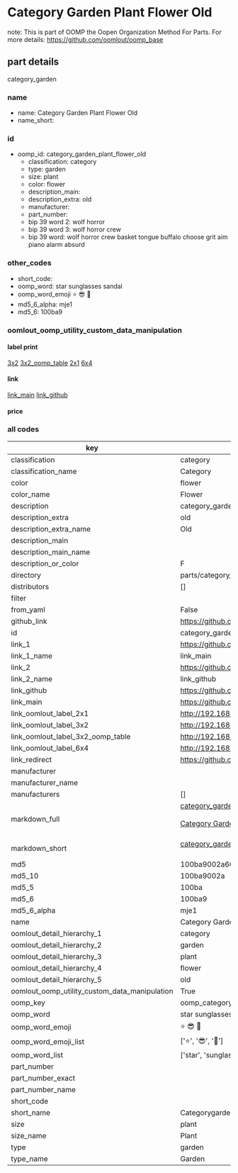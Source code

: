 # Category Garden Plant Flower Old  

note: This is part of OOMP the Oopen Organization Method For Parts. For more details: https://github.com/oomlout/oomp_base

##  part details
  



category_garden



### name
* name: Category Garden Plant Flower Old
* name_short: 
### id
* oomp_id: category_garden_plant_flower_old
  * classification: category
  * type: garden
  * size: plant
  * color: flower
  * description_main: 
  * description_extra: old
  * manufacturer: 
  * part_number: 
  * bip 39 word 2: wolf horror
  * bip 39 word 3: wolf horror crew
  * bip 39 word: wolf horror crew basket tongue buffalo choose grit aim piano alarm absurd

### other_codes
* short_code: 
* oomp_word: star sunglasses sandal
* oomp_word_emoji :star: :sunglasses: :sandal:
* md5_6_alpha: mje1
* md5_6: 100ba9






### oomlout_oomp_utility_custom_data_manipulation
#### label print
[3x2](http://192.168.1.245:1112/?label=oomp%20mje1)
[3x2_oomp_table](http://192.168.1.108:1112/?label=oomp%20mje1)
[2x1](http://192.168.1.242:1112/?label=oomp%20mje1)
[6x4](http://192.168.1.55:1112/?label=oomp%20mje1)    

#### link

[link_main](https://github.com/oomlout/oomlout_oomp_version_1_messy/tree/main/parts/category_garden_plant_flower_old) [link_github](https://github.com/oomlout/oomlout_oomp_version_1_messy/tree/main/parts/category_garden_plant_flower_old)                             

#### price







### all codes 
| key | value |  
| --- | --- |  
| classification | category |  
| classification_name | Category |  
| color | flower |  
| color_name | Flower |  
| description | category_garden |  
| description_extra | old |  
| description_extra_name | Old |  
| description_main |  |  
| description_main_name |  |  
| description_or_color | F  |  
| directory | parts/category_garden_plant_flower_old |  
| distributors | [] |  
| filter |  |  
| from_yaml | False |  
| github_link | https://github.com/oomlout/oomlout_oomp_part_src/tree/main/parts/category_garden_plant_flower_old |  
| id | category_garden_plant_flower_old |  
| link_1 | https://github.com/oomlout/oomlout_oomp_version_1_messy/tree/main/parts/category_garden_plant_flower_old |  
| link_1_name | link_main |  
| link_2 | https://github.com/oomlout/oomlout_oomp_version_1_messy/tree/main/parts/category_garden_plant_flower_old |  
| link_2_name | link_github |  
| link_github | https://github.com/oomlout/oomlout_oomp_version_1_messy/tree/main/parts/category_garden_plant_flower_old |  
| link_main | https://github.com/oomlout/oomlout_oomp_version_1_messy/tree/main/parts/category_garden_plant_flower_old |  
| link_oomlout_label_2x1 | http://192.168.1.242:1112/?label=oomp%20mje1 |  
| link_oomlout_label_3x2 | http://192.168.1.245:1112/?label=oomp%20mje1 |  
| link_oomlout_label_3x2_oomp_table | http://192.168.1.108:1112/?label=oomp%20mje1 |  
| link_oomlout_label_6x4 | http://192.168.1.55:1112/?label=oomp%20mje1 |  
| link_redirect | https://github.com/oomlout/oomlout_oomp_version_1_messy/tree/main/parts/category_garden_plant_flower_old |  
| manufacturer |  |  
| manufacturer_name |  |  
| manufacturers | [] |  
| markdown_full | [category_garden_plant_flower_old](none)<br>[](none)<br>[Category Garden Plant Flower Old](none)<br><br> |  
| markdown_short | [category_garden_plant_flower_old](none)<br><br> |  
| md5 | 100ba9002a66a50876f23132669b6fe6 |  
| md5_10 | 100ba9002a |  
| md5_5 | 100ba |  
| md5_6 | 100ba9 |  
| md5_6_alpha | mje1 |  
| name | Category Garden Plant Flower Old |  
| oomlout_detail_hierarchy_1 | category |  
| oomlout_detail_hierarchy_2 | garden |  
| oomlout_detail_hierarchy_3 | plant |  
| oomlout_detail_hierarchy_4 | flower |  
| oomlout_detail_hierarchy_5 | old |  
| oomlout_oomp_utility_custom_data_manipulation | True |  
| oomp_key | oomp_category_garden_plant_flower_old |  
| oomp_word | star sunglasses sandal |  
| oomp_word_emoji | :star: :sunglasses: :sandal: |  
| oomp_word_emoji_list | [':star:', ':sunglasses:', ':sandal:'] |  
| oomp_word_list | ['star', 'sunglasses', 'sandal'] |  
| part_number |  |  
| part_number_exact |  |  
| part_number_name |  |  
| short_code |  |  
| short_name | Categorygarden |  
| size | plant |  
| size_name | Plant |  
| type | garden |  
| type_name | Garden |  
